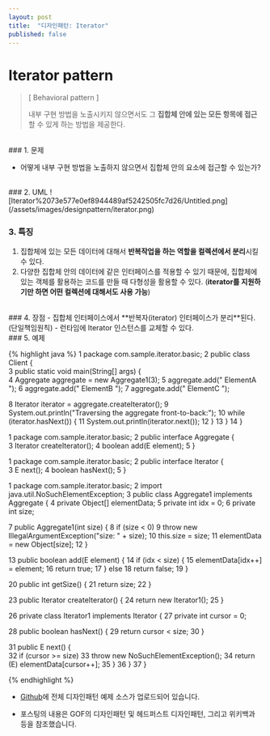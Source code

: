```yaml
---
layout: post
title:  "디자인패턴: Iterator"
published: false
---
```


# Iterator pattern
> [ Behavioral pattern ]
> 
> 내부 구현 방법을 노출시키지 않으면서도 그 **집합체 안에 있는 모든 항목에 접근**할 수 있게 하는 방법을 제공한다.


<br/>
### 1. 문제

- 어떻게 내부 구현 방법을 노출하지 않으면서 집합체 안의 요소에 접근할 수 있는가?


<br/>
### 2. UML
![Iterator%2073e577e0ef8944489af5242505fc7d26/Untitled.png](/assets/images/designpattern/iterator.png)


### 3. 특징

1. 집합체에 있는 모든 데이터에 대해서 **반복작업을 하는 역할을 컬렉션에서 분리**시킬 수 있다.
2. 다양한 집합체 안의 데이터에 같은 인터페이스를 적용할 수 있기 때문에, 집합체에 있는 객체를 활용하는 코드를 만들 때 다형성을 활용할 수 있다. 
   (**iterator를 지원하기만 하면 어떤 컬렉션에 대해서도 사용 가능**)


<br/>
### 4. 장점
  - 집합체 인터페이스에서 **반복자(iterator) 인터페이스가 분리**된다. (단일책임원칙)
  - 런타임에 Iterator 인스턴스를 교체할 수 있다.


<br/>
### 5. 예제

{% highlight java %}
1  package com.sample.iterator.basic;
2  public class Client {  
3      public static void main(String[] args) {  
4          Aggregate<String> aggregate = new Aggregate1<String>(3);
5          aggregate.add(" ElementA ");
6          aggregate.add(" ElementB ");
7          aggregate.add(" ElementC ");

8         Iterator<String> iterator = aggregate.createIterator();
9         System.out.println("Traversing the aggregate front-to-back:");
10         while (iterator.hasNext()) {
11              System.out.println(iterator.next());
12         }
13      }
14  }

1  package com.sample.iterator.basic;
2  public interface Aggregate<E> {  
3      Iterator<E> createIterator();
4      boolean add(E element);
5  }

1  package com.sample.iterator.basic;
2  public interface Iterator<E> {  
3      E next();
4      boolean hasNext();
5  }

1  package com.sample.iterator.basic;
2  import java.util.NoSuchElementException;
3  public class Aggregate1<E> implements Aggregate<E> {
4      private Object[] elementData;
5      private int idx = 0;
6      private int size;

7      public Aggregate1(int size) {
8          if (size < 0)
9              throw new IllegalArgumentException("size: " + size);
10         this.size = size;
11         elementData = new Object[size];
12     }

13      public boolean add(E element) {
14          if (idx < size) {
15              elementData[idx++] = element;
16              return true;
17          }  else
18              return false;
19      }

20      public int getSize() {
21          return size;
22      }

23      public Iterator<E> createIterator() {
24          return new Iterator1<E>();
25      }

26      private class Iterator1<E> implements Iterator<E> {
27          private int cursor = 0;

28          public boolean hasNext() {
29              return cursor < size;
30          }

31          public E next() {  
32              if (cursor >= size)
33                  throw new NoSuchElementException();
34              return (E) elementData[cursor++];
35          }
36      }
37  }

{% endhighlight %}

* [Github]에 전체 디자인패턴 예제 소스가 업로드되어 있습니다.
* 포스팅의 내용은 GOF의 디자인패턴 및 헤드퍼스트 디자인패턴, 그리고 위키백과 등을 참조했습니다.

  [Github]: https://github.com/hyooi/TIL/tree/master/til.designpattern
